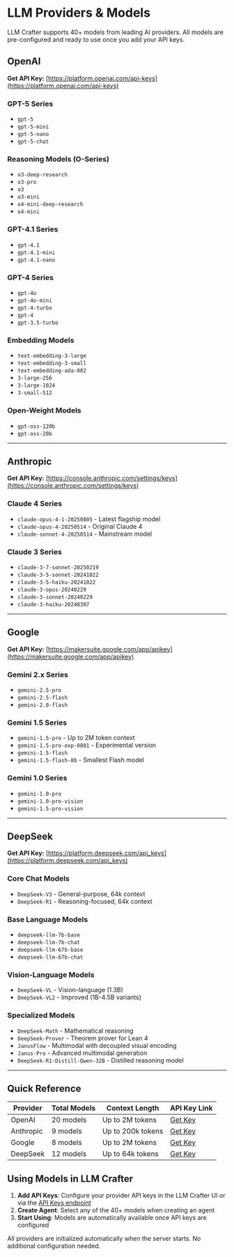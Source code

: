 # LLM Providers & Models

LLM Crafter supports 40+ models from leading AI providers. All models are pre-configured and ready to use once you add your API keys.

## OpenAI

**Get API Key:** [https://platform.openai.com/api-keys](https://platform.openai.com/api-keys)

### GPT-5 Series

- `gpt-5`
- `gpt-5-mini`
- `gpt-5-nano`
- `gpt-5-chat`

### Reasoning Models (O-Series)

- `o3-deep-research`
- `o3-pro`
- `o3`
- `o3-mini`
- `o4-mini-deep-research`
- `o4-mini`

### GPT-4.1 Series

- `gpt-4.1`
- `gpt-4.1-mini`
- `gpt-4.1-nano`

### GPT-4 Series

- `gpt-4o`
- `gpt-4o-mini`
- `gpt-4-turbo`
- `gpt-4`
- `gpt-3.5-turbo`

### Embedding Models

- `text-embedding-3-large`
- `text-embedding-3-small`
- `text-embedding-ada-002`
- `3-large-256`
- `3-large-1024`
- `3-small-512`

### Open-Weight Models

- `gpt-oss-120b`
- `gpt-oss-20b`

---

## Anthropic

**Get API Key:** [https://console.anthropic.com/settings/keys](https://console.anthropic.com/settings/keys)

### Claude 4 Series

- `claude-opus-4-1-20250805` - Latest flagship model
- `claude-opus-4-20250514` - Original Claude 4
- `claude-sonnet-4-20250514` - Mainstream model

### Claude 3 Series

- `claude-3-7-sonnet-20250219`
- `claude-3-5-sonnet-20241022`
- `claude-3-5-haiku-20241022`
- `claude-3-opus-20240229`
- `claude-3-sonnet-20240229`
- `claude-3-haiku-20240307`

---

## Google

**Get API Key:** [https://makersuite.google.com/app/apikey](https://makersuite.google.com/app/apikey)

### Gemini 2.x Series

- `gemini-2.5-pro`
- `gemini-2.5-flash`
- `gemini-2.0-flash`

### Gemini 1.5 Series

- `gemini-1.5-pro` - Up to 2M token context
- `gemini-1.5-pro-exp-0801` - Experimental version
- `gemini-1.5-flash`
- `gemini-1.5-flash-8b` - Smallest Flash model

### Gemini 1.0 Series

- `gemini-1.0-pro`
- `gemini-1.0-pro-vision`
- `gemini-1.5-pro-vision`

---

## DeepSeek

**Get API Key:** [https://platform.deepseek.com/api_keys](https://platform.deepseek.com/api_keys)

### Core Chat Models

- `DeepSeek-V3` - General-purpose, 64k context
- `DeepSeek-R1` - Reasoning-focused, 64k context

### Base Language Models

- `deepseek-llm-7b-base`
- `deepseek-llm-7b-chat`
- `deepseek-llm-67b-base`
- `deepseek-llm-67b-chat`

### Vision-Language Models

- `DeepSeek-VL` - Vision-language (1.3B)
- `DeepSeek-VL2` - Improved (1B-4.5B variants)

### Specialized Models

- `DeepSeek-Math` - Mathematical reasoning
- `DeepSeek-Prover` - Theorem prover for Lean 4
- `JanusFlow` - Multimodal with decoupled visual encoding
- `Janus-Pro` - Advanced multimodal generation
- `DeepSeek-R1-Distill-Qwen-32B` - Distilled reasoning model

---

## Quick Reference

| Provider  | Total Models | Context Length    | API Key Link                                           |
| --------- | ------------ | ----------------- | ------------------------------------------------------ |
| OpenAI    | 20 models    | Up to 2M tokens   | [Get Key](https://platform.openai.com/api-keys)        |
| Anthropic | 9 models     | Up to 200k tokens | [Get Key](https://console.anthropic.com/settings/keys) |
| Google    | 8 models     | Up to 2M tokens   | [Get Key](https://makersuite.google.com/app/apikey)    |
| DeepSeek  | 12 models    | Up to 64k tokens  | [Get Key](https://platform.deepseek.com/api_keys)      |

## Using Models in LLM Crafter

1. **Add API Keys**: Configure your provider API keys in the LLM Crafter UI or via the [API Keys endpoint](/api/api-keys)
2. **Create Agent**: Select any of the 40+ models when creating an agent
3. **Start Using**: Models are automatically available once API keys are configured

All providers are initialized automatically when the server starts. No additional configuration needed.

